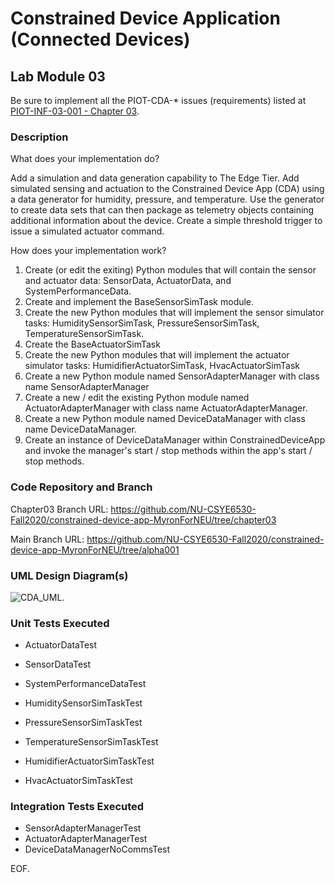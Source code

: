 # Constrained Device Application (Connected Devices)

## Lab Module 03

Be sure to implement all the PIOT-CDA-* issues (requirements) listed at [PIOT-INF-03-001 - Chapter 03](https://github.com/orgs/programming-the-iot/projects/1#column-10488379).

### Description

What does your implementation do? 

Add a simulation and data generation capability to The Edge Tier. Add simulated sensing and actuation to the Constrained Device App (CDA) using a data generator for humidity, pressure, and temperature. Use the generator to create data sets that can then package as telemetry objects containing additional information about the device. Create a simple threshold trigger to issue a simulated actuator command.

How does your implementation work?

1.	Create (or edit the exiting) Python modules that will contain the sensor and actuator data: SensorData, ActuatorData, and SystemPerformanceData. 
2.	Create and implement the BaseSensorSimTask module.
3.	Create the new Python modules that will implement the sensor simulator tasks: HumiditySensorSimTask, PressureSensorSimTask, TemperatureSensorSimTask.
4.	Create the BaseActuatorSimTask
5.	Create the new Python modules that will implement the actuator simulator tasks: HumidifierActuatorSimTask, HvacActuatorSimTask
6.	Create a new  Python module named SensorAdapterManager with class name SensorAdapterManager
7.	Create a new / edit the existing Python module named ActuatorAdapterManager with class name ActuatorAdapterManager.
8.	Create a new Python module named DeviceDataManager with class name DeviceDataManager.
9.	Create an instance of DeviceDataManager within ConstrainedDeviceApp and invoke the manager's start / stop methods within the app's start / stop methods.


### Code Repository and Branch

Chapter03 Branch URL: https://github.com/NU-CSYE6530-Fall2020/constrained-device-app-MyronForNEU/tree/chapter03

Main Branch URL: https://github.com/NU-CSYE6530-Fall2020/constrained-device-app-MyronForNEU/tree/alpha001

### UML Design Diagram(s)

![CDA_UML](https://github.com/NU-CSYE6530-Fall2020/constrained-device-app-MyronForNEU/blob/chapter03/exercises/chapter03/CDA.png).


### Unit Tests Executed

- ActuatorDataTest
- SensorDataTest
- SystemPerformanceDataTest

- HumiditySensorSimTaskTest
- PressureSensorSimTaskTest
- TemperatureSensorSimTaskTest

- HumidifierActuatorSimTaskTest
- HvacActuatorSimTaskTest


### Integration Tests Executed

- SensorAdapterManagerTest
- ActuatorAdapterManagerTest
- DeviceDataManagerNoCommsTest

EOF.
